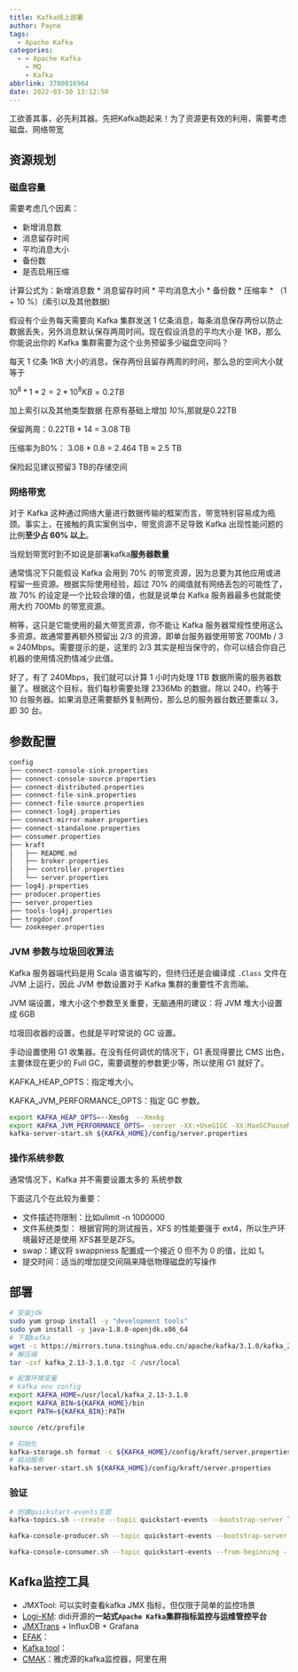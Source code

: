```yaml
---
title: Kafka线上部署
author: Payne
tags:
  - Apache Kafka
categories:
  - - Apache Kafka
    - MQ
    - Kafka
abbrlink: 3780016964
date: 2022-03-30 13:12:50
---
```


工欲善其事，必先利其器。先把Kafka跑起来！为了资源更有效的利用，需要考虑磁盘、网络带宽



## 资源规划

### 磁盘容量

需要考虑几个因素：

- 新增消息数 
- 消息留存时间
- 平均消息大小
- 备份数
- 是否启用压缩

计算公式为：新增消息数 * 消息留存时间 * 平均消息大小 * 备份数 * 压缩率 *  （1 + 10 %）(索引以及其他数据)  

假设有个业务每天需要向 Kafka 集群发送 1 亿条消息，每条消息保存两份以防止数据丢失，另外消息默认保存两周时间。现在假设消息的平均大小是 1KB，那么你能说出你的 Kafka 集群需要为这个业务预留多少磁盘空间吗？



每天 1 亿条 1KB 大小的消息，保存两份且留存两周的时间，那么总的空间大小就等于

$10 ^ 8 * 1 * 2 = 2 * 10^8 KB = 0.2 TB$ 

加上索引以及其他类型数据 在原有基础上增加 *10%*,那就是0.22TB

保留两周：0.22TB * 14 = 3.08 TB

压缩率为80%： 3.08 * 0.8  = 2.464 TB ≈ 2.5 TB

保险起见建议预留3 TB的存储空间



### 网络带宽

对于 Kafka 这种通过网络大量进行数据传输的框架而言，带宽特别容易成为瓶颈。事实上，在接触的真实案例当中，带宽资源不足导致 Kafka 出现性能问题的比例**至少占 60% 以上**。



当规划带宽时到不如说是部署kafka**服务器数量**

通常情况下只能假设 Kafka 会用到 70% 的带宽资源，因为总要为其他应用或进程留一些资源。根据实际使用经验，超过 70% 的阈值就有网络丢包的可能性了，故 70% 的设定是一个比较合理的值，也就是说单台 Kafka 服务器最多也就能使用大约 700Mb 的带宽资源。

稍等，这只是它能使用的最大带宽资源，你不能让 Kafka 服务器常规性使用这么多资源，故通常要再额外预留出 2/3 的资源，即单台服务器使用带宽 700Mb  / 3 ≈ 240Mbps。需要提示的是，这里的 2/3 其实是相当保守的，你可以结合你自己机器的使用情况酌情减少此值。

好了，有了 240Mbps，我们就可以计算 1 小时内处理 1TB 数据所需的服务器数量了。根据这个目标，我们每秒需要处理 2336Mb 的数据，除以 240，约等于 10 台服务器。如果消息还需要额外复制两份，那么总的服务器台数还要乘以 3，即 30 台。

## 参数配置

```dart
config
├── connect-console-sink.properties 
├── connect-console-source.properties
├── connect-distributed.properties
├── connect-file-sink.properties
├── connect-file-source.properties
├── connect-log4j.properties
├── connect-mirror-maker.properties
├── connect-standalone.properties
├── consumer.properties
├── kraft
│   ├── README.md
│   ├── broker.properties
│   ├── controller.properties
│   └── server.properties
├── log4j.properties 
├── producer.properties
├── server.properties 
├── tools-log4j.properties
├── trogdor.conf
└── zookeeper.properties
```

### JVM 参数与垃圾回收算法

Kafka 服务器端代码是用 Scala 语言编写的，但终归还是会编译成 `.Class`  文件在 JVM 上运行，因此 JVM 参数设置对于 Kafka 集群的重要性不言而喻。

JVM 端设置，堆大小这个参数至关重要，无脑通用的建议：将 JVM 堆大小设置成 6GB



垃圾回收器的设置，也就是平时常说的 GC 设置。

手动设置使用 G1 收集器。在没有任何调优的情况下，G1 表现得要比 CMS 出色，主要体现在更少的 Full GC，需要调整的参数更少等，所以使用 G1 就好了。



KAFKA_HEAP_OPTS：指定堆大小。

KAFKA_JVM_PERFORMANCE_OPTS：指定 GC 参数。



```bash
export KAFKA_HEAP_OPTS=--Xms6g  --Xmx6g
export KAFKA_JVM_PERFORMANCE_OPTS= -server -XX:+UseG1GC -XX:MaxGCPauseMillis=20 -XX:InitiatingHeapOccupancyPercent=35 -XX:+ExplicitGCInvokesConcurrent -Djava.awt.headless=true
kafka-server-start.sh ${KAFKA_HOME}/config/server.properties
```

### 操作系统参数

通常情况下，Kafka 并不需要设置太多的 系统参数

下面这几个在此较为重要：

- 文件描述符限制：比如ulimit -n 1000000
- 文件系统类型： 根据官网的测试报告，XFS 的性能要强于 ext4，所以生产环境最好还是使用 XFS甚至是ZFS。
- swap：建议将 swappniess 配置成一个接近 0 但不为 0 的值，比如 1。
- 提交时间：适当的增加提交间隔来降低物理磁盘的写操作



## 部署



```bash
# 安装jdk
sudo yum group install -y "development tools"
sudo yum install -y java-1.8.0-openjdk.x86_64
# 下载kafka
wget -c https://mirrors.tuna.tsinghua.edu.cn/apache/kafka/3.1.0/kafka_2.13-3.1.0.tgz
# 解压缩
tar -zxf kafka_2.13-3.1.0.tgz -C /usr/local

# 配置环境变量
# kafka env config 
export KAFKA_HOME=/usr/local/kafka_2.13-3.1.0
export KAFKA_BIN=${KAFKA_HOME}/bin
export PATH=${KAFKA_BIN}:PATH

source /etc/profile

# 初始化
kafka-storage.sh format -c ${KAFKA_HOME}/config/kraft/server.properties -t `kafka-storage.sh random-uuid`
# 启动服务
kafka-server-start.sh ${KAFKA_HOME}/config/kraft/server.properties
```

### 验证

```bash
# 创建quickstart-events主题
kafka-topics.sh --create --topic quickstart-events --bootstrap-server localhost:9092

kafka-console-producer.sh --topic quickstart-events --bootstrap-server localhost:9092

kafka-console-consumer.sh --topic quickstart-events --from-beginning --bootstrap-server localhost:9092
```



## Kafka监控工具

- JMXTool: 可以实时查看kafka JMX 指标，但仅限于简单的监控场景
- [Logi-KM](https://github.com/didi/LogiKM): didi开源的**一站式`Apache Kafka`集群指标监控与运维管控平台**
- [JMXTrans](https://github.com/jmxtrans/jmxtrans) + InfluxDB + Grafana
- [EFAK](https://github.com/smartloli/EFAK)： 
- [Kafka tool](https://www.kafkatool.com/)：
- [CMAK](https://github.com/yahoo/CMAK)：雅虎源的kafka监控器，阿里在用



